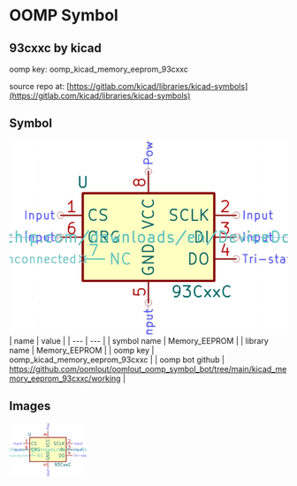 # OOMP Symbol  
## 93cxxc  by kicad  
  
oomp key: oomp_kicad_memory_eeprom_93cxxc  
  
source repo at: [https://gitlab.com/kicad/libraries/kicad-symbols](https://gitlab.com/kicad/libraries/kicad-symbols)  
## Symbol  
  
[![working.png](working_600.png)](working.png)  
| name | value | 
| --- | --- | 
| symbol name | Memory_EEPROM | 
| library name | Memory_EEPROM | 
| oomp key | oomp_kicad_memory_eeprom_93cxxc | 
| oomp bot github | https://github.com/oomlout/oomlout_oomp_symbol_bot/tree/main/kicad_memory_eeprom_93cxxc/working | 
## Images  
  
[![working.png](working_140.png)](working.png)  
